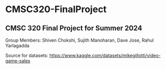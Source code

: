 # CMSC320-FinalProject

## CMSC 320 Final Project for Summer 2024

Group Members: Shiven Chokshi, Sujith Manoharan, Dave Jose, Rahul Yarlagadda

Source for datasets: https://www.kaggle.com/datasets/mikegillotti/video-game-sales
